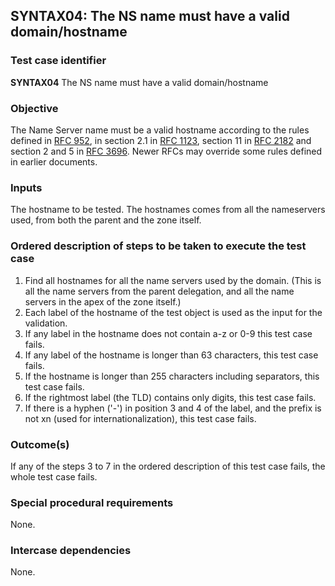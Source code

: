 ## SYNTAX04: The NS name must have a valid domain/hostname

### Test case identifier
**SYNTAX04** The NS name must have a valid domain/hostname

### Objective

The Name Server name must be a valid hostname according to the rules defined
in [RFC 952](http://tools.ietf.org/html/rfc952),
in section 2.1 in [RFC 1123](http://tools.ietf.org/html/rfc1123#section-2.1),
section 11 in [RFC 2182](http://tools.ietf.org/html/rfc2181#section-11) and
section 2 and 5 in [RFC 3696](http://tools.ietf.org/html/rfc3696#section-2).
Newer RFCs may override some rules defined in earlier documents.

### Inputs

The hostname to be tested. The hostnames comes from all the nameservers
used, from both the parent and the zone itself.

### Ordered description of steps to be taken to execute the test case

1. Find all hostnames for all the name servers used by the domain.
   (This is all the name servers from the parent delegation, and all the
   name servers in the apex of the zone itself.)
2. Each label of the hostname of the test object is used as the input
   for the validation.
3. If any label in the hostname does not contain a-z or 0-9 this test case
   fails.
4. If any label of the hostname is longer than 63 characters, this test case
   fails.
5. If the hostname is longer than 255 characters including separators, this
   test case fails.
6. If the rightmost label (the TLD) contains only digits, this test case
   fails.
7. If there is a hyphen ('-') in position 3 and 4 of the label, and the prefix
   is not xn (used for internationalization), this test case fails.

### Outcome(s)

If any of the steps 3 to 7 in the ordered description of this test case fails,
the whole test case fails.

### Special procedural requirements

None.

### Intercase dependencies

None.

